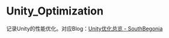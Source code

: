 # Unity_Optimization

记录Unity的性能优化。对应Blog：[Unity优化总览 - SouthBegonia](https://www.cnblogs.com/SouthBegonia/p/17037152.html)
